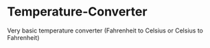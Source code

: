 # Temperature-Converter
Very basic temperature converter (Fahrenheit to Celsius or Celsius to Fahrenheit)
